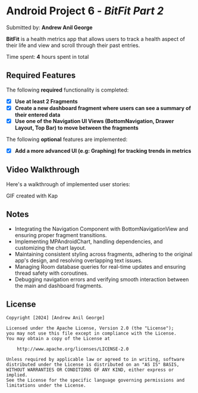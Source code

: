 # Android Project 6 - *BitFit Part 2*

Submitted by: **Andrew Anil George**

**BitFit** is a health metrics app that allows users to track a health aspect of their life and view and scroll through their past entries.

Time spent: **4** hours spent in total

## Required Features

The following **required** functionality is completed:

- [X] **Use at least 2 Fragments**
- [X] **Create a new dashboard fragment where users can see a summary of their entered data**
- [X] **Use one of the Navigation UI Views (BottomNavigation, Drawer Layout, Top Bar) to move between the fragments**

The following **optional** features are implemented:

- [X] **Add a more advanced UI (e.g: Graphing) for tracking trends in metrics**

## Video Walkthrough

Here's a walkthrough of implemented user stories:


<!-- Replace this with whatever GIF tool you used! -->
GIF created with Kap
<!-- Recommended tools:
[Kap](https://getkap.co/) for macOS
[ScreenToGif](https://www.screentogif.com/) for Windows
[peek](https://github.com/phw/peek) for Linux. -->

## Notes

- Integrating the Navigation Component with BottomNavigationView and ensuring proper fragment transitions.
- Implementing MPAndroidChart, handling dependencies, and customizing the chart layout.
- Maintaining consistent styling across fragments, adhering to the original app's design, and resolving overlapping text issues.
- Managing Room database queries for real-time updates and ensuring thread safety with coroutines.
- Debugging navigation errors and verifying smooth interaction between the main and dashboard fragments.

## License

    Copyright [2024] [Andrew Anil George]

    Licensed under the Apache License, Version 2.0 (the "License");
    you may not use this file except in compliance with the License.
    You may obtain a copy of the License at

        http://www.apache.org/licenses/LICENSE-2.0

    Unless required by applicable law or agreed to in writing, software
    distributed under the License is distributed on an "AS IS" BASIS,
    WITHOUT WARRANTIES OR CONDITIONS OF ANY KIND, either express or implied.
    See the License for the specific language governing permissions and
    limitations under the License.